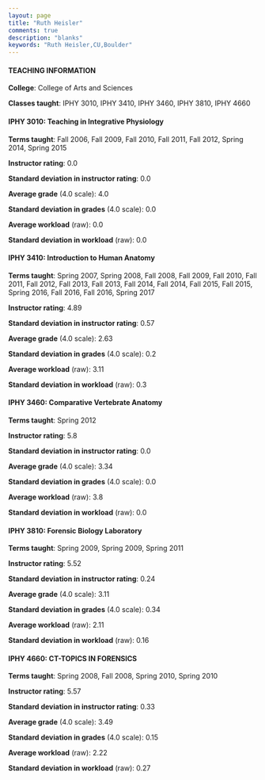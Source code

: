 ```yaml
---
layout: page
title: "Ruth Heisler" 
comments: true
description: "blanks"
keywords: "Ruth Heisler,CU,Boulder"
---
```

<head>
<script src="https://ajax.googleapis.com/ajax/libs/jquery/2.1.3/jquery.min.js"></script>
<script src="https://dl.dropboxusercontent.com/s/pc42nxpaw1ea4o9/highcharts.js?dl=0"></script>
<!-- <script src="../assets/js/highcharts.js"></script> -->
<style type="text/css">@font-face {
	font-family: "Bebas Neue";
	src: url(https://www.filehosting.org/file/details/544349/BebasNeue Regular.otf) format("opentype");
	}
	h1.Bebas { 
		font-family: "Bebas Neue", Verdana, Tahoma;
	}
</style>
</head>
	   
#### TEACHING INFORMATION

**College**: College of Arts and Sciences

**Classes taught**: IPHY 3010, IPHY 3410, IPHY 3460, IPHY 3810, IPHY 4660

#### IPHY 3010: Teaching in Integrative Physiology

**Terms taught**: Fall 2006, Fall 2009, Fall 2010, Fall 2011, Fall 2012, Spring 2014, Spring 2015

**Instructor rating**: 0.0

**Standard deviation in instructor rating**: 0.0

**Average grade** (4.0 scale): 4.0

**Standard deviation in grades** (4.0 scale): 0.0

**Average workload** (raw): 0.0

**Standard deviation in workload** (raw): 0.0

#### IPHY 3410: Introduction to Human Anatomy

**Terms taught**: Spring 2007, Spring 2008, Fall 2008, Fall 2009, Fall 2010, Fall 2011, Fall 2012, Fall 2013, Fall 2013, Fall 2014, Fall 2014, Fall 2015, Fall 2015, Spring 2016, Fall 2016, Fall 2016, Spring 2017

**Instructor rating**: 4.89

**Standard deviation in instructor rating**: 0.57

**Average grade** (4.0 scale): 2.63

**Standard deviation in grades** (4.0 scale): 0.2

**Average workload** (raw): 3.11

**Standard deviation in workload** (raw): 0.3

#### IPHY 3460: Comparative Vertebrate Anatomy

**Terms taught**: Spring 2012

**Instructor rating**: 5.8

**Standard deviation in instructor rating**: 0.0

**Average grade** (4.0 scale): 3.34

**Standard deviation in grades** (4.0 scale): 0.0

**Average workload** (raw): 3.8

**Standard deviation in workload** (raw): 0.0

#### IPHY 3810: Forensic Biology Laboratory

**Terms taught**: Spring 2009, Spring 2009, Spring 2011

**Instructor rating**: 5.52

**Standard deviation in instructor rating**: 0.24

**Average grade** (4.0 scale): 3.11

**Standard deviation in grades** (4.0 scale): 0.34

**Average workload** (raw): 2.11

**Standard deviation in workload** (raw): 0.16

#### IPHY 4660: CT-TOPICS IN FORENSICS

**Terms taught**: Spring 2008, Fall 2008, Spring 2010, Spring 2010

**Instructor rating**: 5.57

**Standard deviation in instructor rating**: 0.33

**Average grade** (4.0 scale): 3.49

**Standard deviation in grades** (4.0 scale): 0.15

**Average workload** (raw): 2.22

**Standard deviation in workload** (raw): 0.27

